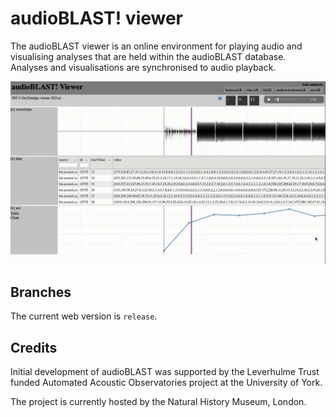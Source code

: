 # audioBLAST! viewer
The audioBLAST viewer is an online environment for playing audio and visualising analyses that are held within the audioBLAST database. Analyses and visualisations are synchronised to audio playback.

![Video of audioBlast viewer playing a file](https://raw.githubusercontent.com/audioblast/view.audioblast.org/master/images/ab1.gif)

## Branches
The current web version is `release`.

## Credits
Initial development of audioBLAST was supported by the Leverhulme Trust funded Automated Acoustic Observatories project at the University of York.

The project is currently hosted by the Natural History Museum, London.
